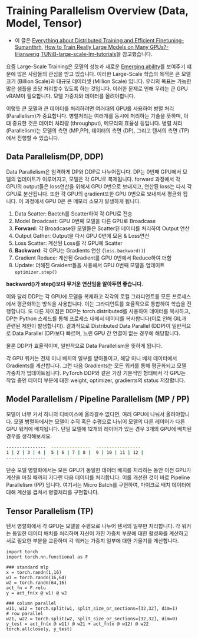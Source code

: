 # Training Parallelism Overview (Data, Model, Tensor)

- 이 글은 [Everything about Distributed Training and Efficient Finetuning-Sumanthrh](https://sumanthrh.com/post/distributed-and-efficient-finetuning/), [How to Train Really Large Models on Many GPUs?-lilianweng](https://lilianweng.github.io/posts/2021-09-25-train-large/) [TUNiB-large-scale-lm-tutorials](https://github.com/tunib-ai/large-scale-lm-tutorials)을 참고했습니다.

요즘 Large-Scale Training은 모델의 성능과 새로운 [Emerging ability](https://arxiv.org/abs/2206.07682)를 보여주기 떄문에 많은 사람들의 관심을 받고 있습니다. 이러한 Large-Scale 학습의 목적은 큰 모델 크기 (Billion Scale)과 대규모 데이터셋 (Million Scale) 입니다. 우리의 목표는 가능한 많은 샘플을 초당 처리할수 있도록 하는 것입니다. 이러한 문제로 인해 우리는 큰 GPU vRAM이 필요합니다. 모델 가중치와 데이터를 올려야합니다. 

이렇듯 큰 모델과 큰 데이터를 처리하려면 여러대의 GPU를 사용하여 병렬 처리 (Parallelism)가 중요합니다. 병렬처리는 여러개를 동시에 처리하는 기술을 뜻하며, 이떄 중요한 것은 데이터 처리량 (throughput), 메모리의 효율성 등입니다. 병렬 처리 (Parallelism)는 모델의 측면 (MP,PP), 데이터의 측면 (DP), 그리고 텐서의 측면 (TP)에서 진행할 수 있습니다. 

## Data Parallelism(DP, DDP)

Data Parallelism은 엄격하게 DP와 DDP로 나누어집니다. DP는 0번째 GPU에서 모델의 업데이트가 이루어지고, 모델은 각 GPU로 복제됩니다. forward 과정에서 각 GPU의 output들은 loss연산을 위해서 GPU 0번으로 보내지고, 연산된 loss는 다시 각 GPU로 분산됩니다. 또한 각 GPU의 gradient또한 GPU 0번으로 보내져서 평균화 됩니다. 이 과정에서 GPU 0은 큰 메모리 소모가 발생하게 됩니다. 

1. Data Scatter: Bactch를 Scatter하여 각 GPU로 전송
2. Model Broadcast: GPU 0번째 모델을 다른 GPU로 Broadcase
3. **Forward**: 각 Broadcase된 모델들은 Scatter된 데이터를 처리하여 Output 연산
4. Output Gather: Output을 다시 GPU 0번에 모음 & Loss연산
5. Loss Scatter: 계산된 Loss를 각 GPU에 Scatter
6. **Backward**: 각 GPU는 Gradients 연산 (`loss.backward()`)
7. Gradient Reduce: 계산된 Gradient를 GPU 0번에서 Reduce하여 더함
8. Update: 더해진 Graident들을 사용해서 GPU 0번째 모델을 업데이트 `optimizer.step()`

**backward()가 step()보다 무거운 연산임을 알아두면 좋습니다.**

이와 달리 DDP는 각 GPU에 모델을 복제하고 각각의 로컬 그라디언트를 모든 프로세스에서 평균화하는 방식을 사용합니다. 이는 그라디언트를 효율적으로 통합하여 학습을 진행합니다. 또 다른 차이점은 DDP는 torch.distributed를 사용하여 데이터를 복사하고, DP는 Python 스레드를 통해 프로세스 내에서 데이터를 복사합니다(이로 인해 GIL과 관련된 제한이 발생합니다). 결과적으로 Distributed Data Parallel (DDP)이 일반적으로 Data Parallel (DP)보다 빠르며, 느린 GPU 간 연결이 없는 경우에 해당합니다.

물론 DDP가 효율적이며, 일반적으로 Data Parallelism을 뜻하게 됩니다. 

각 GPU 워커는 전체 미니 배치의 일부를 받아들이고, 해당 미니 배치 데이터에서 Gradients를 계산합니다. 그런 다음 Gradients는 모든 워커를 통해 평균화되고 모델 가중치가 업데이트됩니다. PyTorch DDP와 같은 가장 기본적인 형태에서 각 GPU는 작업 중인 데이터 부분에 대한 weight, optimizer, gradients의 status 저장합니다.

## Model Parallelism / Pipeline Parallelism (MP / PP)

모델이 너무 커서 하나의 디바이스에 올라갈수 없다면, 여러 GPU에 나눠서 올려야합니다. 모델 병렬화에서는 모델이 수직 혹은 수평으로 나뉘어 모델의 다른 레이어가 다른 GPU 워커에 배치됩니다. 단일 모델에 12개의 레이어가 있는 경우 3개의 GPU에 배치된 경우를 생각해보세요. 

```bash
---------------  ---------------  -----------------
1 | 2 | 3 | 4 |  5 | 6 | 7 | 8 |  9 | 10 | 11 | 12 |
---------------  ---------------  -----------------
```

단순 모델 병렬화에서는 모든 GPU가 동일한 데이터 배치를 처리하는 동안 이전 GPU가 계산을 마칠 때까지 기다린 다음 데이터를 처리합니다. 이를 개선한 것이 바로 Pipeline Parallelism (PP) 입니다. 여기서는 Micro Batch를 구현하여, 마이크로 배치 데이터에 대해 계산을 겹쳐서 병렬처리를 구현합니다.

## Tensor Parallelism (TP)

텐서 병렬화에서 각 GPU는 모델을 수평으로 나누어 텐서의 일부만 처리합니다. 각 워커는 동일한 데이터 배치를 처리하며 자신이 가진 가중치 부분에 대한 활성화를 계산하고 서로 필요한 부분을 교환하며 각 워커는 가중치 일부에 대한 기울기를 계산합니다.

```
import torch
import torch.nn.functional as F

### standard mlp
x = torch.randn(1,16)
w1 = torch.randn(16,64)
w2 = torch.randn(64,16)
act_fn = F.relu
y = act_fn(x @ w1) @ w2

### column parallel
w11, w12 = torch.split(w1, split_size_or_sections=[32,32], dim=1)
# row parallel
w21, w22 = torch.split(w2, split_size_or_sections=[32,32], dim=0)
y_test = act_fn(x @ w11) @ w21 + act_fn(x @ w12) @ w22
torch.allclose(y, y_test)
```